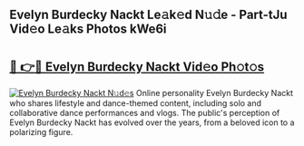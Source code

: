 ## Evelyn Burdecky Nackt Le𝚊k𝚎d N𝚞𝚍e - Part-tJu Vid𝚎o Le𝚊ks Photos kWe6i

# <h2><a href="http://fb9k104.evod.top/?m=Evelyn+Burdecky+Nackt">🔗 👉🔴 Evelyn Burdecky Nackt Vid𝚎o Ph𝚘t𝚘s</a></h2>

[![Evelyn Burdecky Nackt N𝚞d𝚎s](https://i.imgur.com/8V9OHl7.gif)](http://fb9k104.evod.top/?m=Evelyn+Burdecky+Nackt)
Online personality Evelyn Burdecky Nackt who shares lifestyle and dance-themed content, including solo and collaborative dance performances and vlogs. The public's perception of Evelyn Burdecky Nackt has evolved over the years, from a beloved icon to a polarizing figure. 
